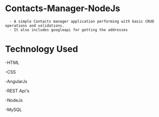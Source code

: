 # Contacts-Manager-NodeJs
      - A simple Contacts manager application performing with basic CRUD operations and validations.
      - It also includes googleapi for getting the addresses

# Technology Used
  -HTML
  
  -CSS
  
  -AngularJs
  
  -REST Api's
  
  -NodeJs
  
  -MySQL

